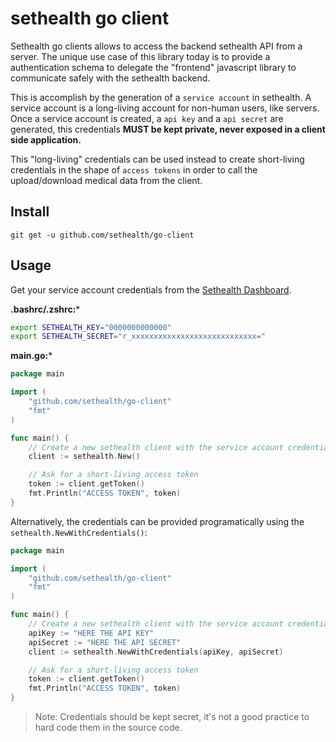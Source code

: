# sethealth go client

Sethealth go clients allows to access the backend sethealth API from a server.
The unique use case of this library today is to provide a authentication schema to delegate the "frontend" javascript library to communicate safely with the sethealth backend.

This is accomplish by the generation of a `service account` in sethealth. A service account is a long-living account for non-human users, like servers. Once a service account is created, a `api key` and a `api secret` are generated, this credentials **MUST be kept private, never exposed in a client side application.**

This "long-living" credentials can be used instead to create short-living credentials in the shape of `access tokens` in order to call the upload/download medical data from the client.

## Install

```
git get -u github.com/sethealth/go-client
```

## Usage

Get your service account credentials from the [Sethealth Dashboard](https://dashboard.set.health).

**.bashrc/.zshrc:***

```bash
export SETHEALTH_KEY="0000000000000"
export SETHEALTH_SECRET="r_xxxxxxxxxxxxxxxxxxxxxxxxxxxx="
```

**main.go:***

```go
package main

import (
    "github.com/sethealth/go-client"
    "fmt"
)

func main() {
    // Create a new sethealth client with the service account credentials
    client := sethealth.New()

    // Ask for a short-living access token
    token := client.getToken()
    fmt.Println("ACCESS TOKEN", token)
}
```

Alternatively, the credentials can be provided programatically using the `sethealth.NewWithCredentials()`:

```go
package main

import (
    "github.com/sethealth/go-client"
    "fmt"
)

func main() {
    // Create a new sethealth client with the service account credentials
    apiKey := "HERE THE API KEY"
    apiSecret := "HERE THE API SECRET"
    client := sethealth.NewWithCredentials(apiKey, apiSecret)

    // Ask for a short-living access token
    token := client.getToken()
    fmt.Println("ACCESS TOKEN", token)
}
```

>Note: Credentials should be kept secret, it's not a good practice to hard code them in the source code.
